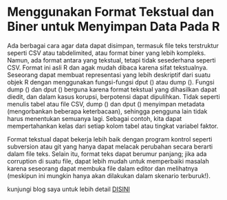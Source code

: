 # Menggunakan Format Tekstual dan Biner untuk Menyimpan Data Pada R

Ada berbagai cara agar data dapat disimpan, termasuk file teks terstruktur seperti CSV atau tabdelimited, atau format biner yang lebih kompleks. Namun, ada format antara yang tekstual, tetapi tidak sesederhana seperti CSV. Format ini asli R dan agak mudah dibaca karena sifat tekstualnya.
Seseorang dapat membuat representasi yang lebih deskriptif dari suatu objek R dengan menggunakan fungsi-fungsi dput () atau dump (). Fungsi dump () dan dput () berguna karena format tekstual yang dihasilkan dapat diedit, dan dalam kasus korupsi, berpotensi dapat dipulihkan. Tidak seperti menulis tabel atau file CSV, dump () dan dput () menyimpan metadata (mengorbankan beberapa keterbacaan), sehingga pengguna lain tidak harus menentukan semuanya lagi. Sebagai contoh, kita dapat mempertahankan kelas dari setiap kolom tabel atau tingkat variabel faktor.

Format tekstual dapat bekerja lebih baik dengan program kontrol seperti subversion atau git yang hanya dapat melacak perubahan secara berarti dalam file teks. Selain itu, format teks dapat berumur panjang; jika ada corruption di suatu file, dapat lebih mudah untuk memperbaiki masalah karena seseorang dapat membuka file dalam editor dan melihatnya (meskipun ini mungkin hanya akan dilakukan dalam skenario terburuk!). 

kunjungi blog saya untuk lebih detail [DISINI](http://thinkstudioo.blogspot.com/2018/07/menggunakan-format-tekstual-dan-biner.html) 
